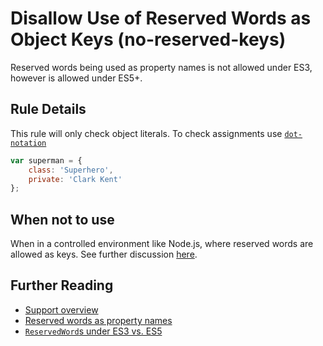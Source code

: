 # Disallow Use of Reserved Words as Object Keys (no-reserved-keys)

Reserved words being used as property names is not allowed under ES3, however is allowed under ES5+.

## Rule Details

This rule will only check object literals. To check assignments use [`dot-notation`](dot-notation.md)

```js
var superman = {
    class: 'Superhero',
    private: 'Clark Kent'
};
```

## When not to use

When in a controlled environment like Node.js, where reserved words are allowed as keys. See further discussion [here](https://github.com/airbnb/javascript/issues/61).

## Further Reading

* [Support overview](http://kangax.github.io/compat-table/es5/#Reserved_words_as_property_names)
* [Reserved words as property names](http://kangax.github.io/compat-table/es5/#Reserved_words_as_property_names)
* [`ReservedWord`s under ES3 vs. ES5](https://github.com/jshint/jshint/issues/674)
